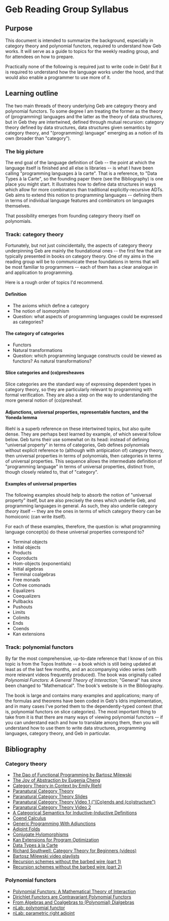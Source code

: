 # Geb Reading Group Syllabus

## Purpose

This document is intended to summarize the background, especially in category theory and polynomial functors, required to understand how Geb works.  It will serve as a guide to topics for the weekly reading group, and for attendees on how to prepare.

Practically none of the following is required just to write code in Geb!  But it is required to understand how the language works under the hood, and that would also enable a programmer to use more of it.

## Learning outline

The two main threads of theory underlying Geb are category theory and polynomial functors.  To some degree I am treating the former as the theory of (programming) languages and the latter as the theory of data structures, but in Geb they are intertwined, defined through mutual recursion:  category theory defined by data structures, data structures given semantics by category theory, and "(programming) language" emerging as a notion of its own (broader than "category").

### The big picture

The end goal of the language definition of Geb -- the point at which the language itself is finished and all else is libraries -- is what I have been calling "programming languages à la carte".  That is a reference, to "Data Types à la Carte", so the founding paper there (see the Bibliography) is one place you might start.  It illustrates how to define data structures in ways which allow for more combinators than traditional explicitly-recursive ADTs.  Geb aims to extend this notion to programming languages -- defining them in terms of individual language features and combinators on languages themselves.

That possibility emerges from founding category theory itself on polynomials.

### Track: category theory

Fortunately, but not just coincidentally, the aspects of category theory underpinning Geb are mainly the foundational ones -- the first few that are typically presented in books on category theory.  One of my aims in the reading group will be to communicate these foundations in terms that will be most familiar to programmers -- each of them has a clear analogue in and application to programming.

Here is a rough order of topics I'd recommend.

#### Definition

- The axioms which define a category
- The notion of isomorphism
- Question: what aspects of programming languages could be expressed as categories?

#### The category of categories

- Functors
- Natural transformations
- Question: which programming language constructs could be viewed as functors? As natural transformations?

#### Slice categories and (co)presheaves

Slice categories are the standard way of expressing dependent types in category theory, so they are particularly relevant to programming with formal verification.  They are also a step on the way to understanding the more general notion of (co)presheaf.

#### Adjunctions, universal properties, representable functors, and the Yoneda lemma

Riehl is a superb reference on these intertwined topics, but also quite dense.  They are perhaps best learned by example, of which several follow below.  Geb turns their use somewhat on its head:  instead of defining "universal property" in terms of categories, Geb defines polynomials without explicit reference to (although with antipication of) category theory, then universal properties in terms of polynomials, then categories in terms of universal properties.  This sequence allows the intermediate definition of "programming language" in terms of universal properties, distinct from, though closely related to, that of "category".

#### Examples of universal properties

The following examples should help to absorb the notion of "universal property" itself, but are also precisely the ones which underlie Geb, and programming languages in general.  As such, they also underlie category _theory_ itself -- they are the ones in terms of which category theory can be homoiconic (can write itself).

For each of these examples, therefore, the question is:  what programming language concept(s) do these universal properties correspond to?

- Terminal objects
- Initial objects
- Products
- Coproducts
- Hom-objects (exponentials)
- Initial algebras
- Terminal coalgebras
- Free monads
- Cofree comonads
- Equalizers
- Coequalizers
- Pullbacks
- Pushouts
- Limits
- Colimits
- Ends
- Coends
- Kan extensions

### Track: polynomial functors

By far the most comprehensive, up-to-date reference that I know of on this topic is from the Topos Institute -- a book which is still being updated at least as of the last few months, and an accompanying video series (with more relevant videos frequently produced).  The book was originally called _Polynomial Functors: A General Theory of Interaction_; "General" has since been changed to "Mathematical".  The book's website is in the Bibliography.

The book is large and contains many examples and applications; many of the formulas and theorems have been coded in Geb's Idris implementation, and in many cases I've ported them to the dependently-typed context (that is, polynomial functors on slice categories).  The most important thing to take from it is that there are many ways of viewing polynomial functors -- if you can understand each and how to translate among them, then you will understand how to use them to write data structures, programming languages, category theory, and Geb in particular.

## Bibliography

### Category theory

- [The Dao of Functional Programming by Bartosz Milewski](https://github.com/BartoszMilewski/Publications/blob/master/TheDaoOfFP/DaoFP.pdf)
- [The Joy of Abstraction by Eugenia Cheng](https://topos.site/events/joa-bookclub/)
- [Category Theory in Context by Emily Riehl](https://math.jhu.edu/~eriehl/context.pdf)
- [Paranatural Category Theory](https://arxiv.org/abs/2307.09289)
- [Paranatural Category Theory Slides](https://jacobneu.github.io/research/slides/Octoberfest-2023.pdf)
- [Paranatural Category Theory Video 1 ("(Co)ends and (co)structure")](https://www.youtube.com/watch?v=X4v5HnnF2-o)
- [Paranatural Category Theory Video 2](https://www.youtube.com/watch?v=zbWvfYqye9c)
- [A Categorical Semantics for Inductive-Inductive Definitions](https://github.com/Mzk-Levi/texts/blob/master/A%20categorical%20semantics%20for%20inductive-inductive%20definitions.pdf)
- [Coend Calculus](https://arxiv.org/abs/1501.02503)
- [Generic Programming With Adjunctions](https://www.cs.ox.ac.uk/ralf.hinze/LN.pdf)
- [Adjoint Folds](http://www.cs.ox.ac.uk/ralf.hinze/SSGIP10/AdjointFolds.pdf)
- [Conjugate Hylomorphisms](http://www.cs.ox.ac.uk/people/jeremy.gibbons/publications/conjugate-hylos.pdf)
- [Kan Extensions for Program Optimization](https://www.cs.ox.ac.uk/ralf.hinze/Kan.pdf)
- [Data Types à la Carte](https://www.cambridge.org/core/journals/journal-of-functional-programming/article/data-types-a-la-carte/14416CB20C4637164EA9F77097909409)
- [Richard Southwell: Category Theory for Beginners (videos)](https://www.youtube.com/playlist?list=PLCTMeyjMKRkoS699U0OJ3ymr3r01sI08l)
- [Bartosz Milewski video playlists](https://www.youtube.com/@DrBartosz/playlists)
- [Recursion schemes without the barbed wire (part 1)](https://www.youtube.com/watch?v=0y0EuoToTco)
- [Recursion schemes without the barbed wire (part 2)](https://www.youtube.com/watch?v=i-H_MqhRQNU)

### Polynomial functors

- [Polynomial Functors: A Mathematical Theory of Interaction](https://topos.site/events/poly-course/)
- [Dirichlet Functors are Contravariant Polynomial Functors](https://arxiv.org/pdf/2004.04183)
- [From Algebras and Coalgebras to (Polynomial) Dialgebras](http://cs.ru.nl/~erikpoll/publications/dialgebra.pdf)
- [nLab: polynomial functor](https://ncatlab.org/nlab/show/polynomial+functor#the_2category_of_polynomial_functors)
- [nLab: parametric right adjoint](https://ncatlab.org/nlab/show/parametric+right+adjoint)
